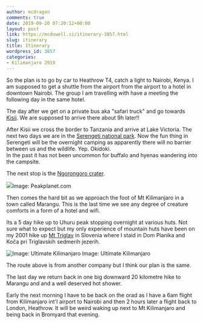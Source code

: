 ```yaml
---
author: mcdragon
comments: true
date: 2019-09-20 07:20:12+00:00
layout: post
link: https://mcdowell.si/itinerary-3857.html
slug: itinerary
title: Itinerary
wordpress_id: 3857
categories:
- Kilimanjaro 2019
---
```





So the plan is to go by car to Heathrow T4, catch a light to Nairobi, Kenya. I am supposed to get a shuttle from the airport from the airport to a hotel in downtown Nairobi. The group I am travelling with have a meeting the following day in the same hotel. 

The day after we get on a private bus aka "safari truck" and go towards [Kisii](https://en.wikipedia.org/wiki/Kisii,_Kenya). We are supposed to arrive there about 9h later!!

After Kisii we cross the border to Tanzania and arrive at Lake Victoria. The next two days we are in the [Serengeti national park](https://en.wikipedia.org/wiki/Serengeti_National_Park). Now the fun thing in Serengeti will be the overnight camping as apparently there will no barrier between us and the wildlife. Yep. Okidoki.  
In the past it has not been uncommon for buffalo and hyenas wandering into the campsite.

The next stop is the [Ngorongoro crater](https://en.wikipedia.org/wiki/Ngorongoro_Conservation_Area#Ngorongoro_Crater).

![](https://img.mcdowell.si/2019/09/ngorongoro-crater-1024x536.jpg)Image: Peakplanet.com

Then comes the hard bit as we approach the foot of Mt Kilimanjaro in a town called Marangu. This is the last time we see any degree of creature comforts in a form of a hotel and wifi.

Its a 5 day hike up to Uhuru peak stopping overnight at various huts. Not sure what to expect but my only experience of mountain huts have been on my 2001 hike up [Mt Triglav](https://en.wikipedia.org/wiki/Triglav) in Slovenia where I staid in Dom Planika and Koča pri Triglavskih sedmerih jezerih. 

![Image: Ultimate Kilimanjaro](https://img.mcdowell.si/2019/09/Ultimate_Kilimanjaro_Marangu_Route.png)
Image: Ultimate Kilimanjaro

The route above is from another company but I think our plan is the same. 

The last day we return back in one big downward 20 kilometre hike to Marangu and and a well deserved hot shower. 

Early the next morning I have to be back on the orad as I have a 6am flight from Kilimanjaro int'l airport to Nairobi and then 2 hours later a flight back to London, Heathrow. It will be weird waking up next to Mt Kilimanjaro and being back in Bromyard that evening. 

